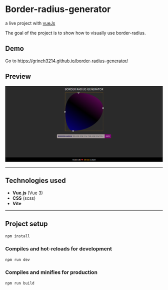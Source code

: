 # Border-radius-generator
a live project with [vueJs](http://vuejs.org)

The goal of the project is to show how to visually use border-radius.

## Demo
 Go to https://grinch3214.github.io/border-radius-generator/

 ## Preview

<img src="https://github.com/Grinch3214/border-radius-generator/blob/main/demo/demo.png" />

---

 ## Technologies used

- **Vue.js** (Vue 3)
- **CSS** (scss)
- **Vite**

---


## Project setup
```
npm install
```

### Compiles and hot-reloads for development
```
npm run dev
```

### Compiles and minifies for production
```
npm run build
```